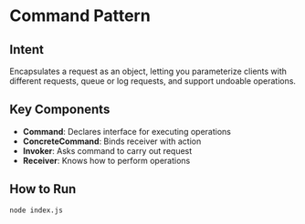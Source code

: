 # Command Pattern

## Intent
Encapsulates a request as an object, letting you parameterize clients with different requests, queue or log requests, and support undoable operations.

## Key Components
- **Command**: Declares interface for executing operations
- **ConcreteCommand**: Binds receiver with action
- **Invoker**: Asks command to carry out request
- **Receiver**: Knows how to perform operations

## How to Run
```bash
node index.js
```
